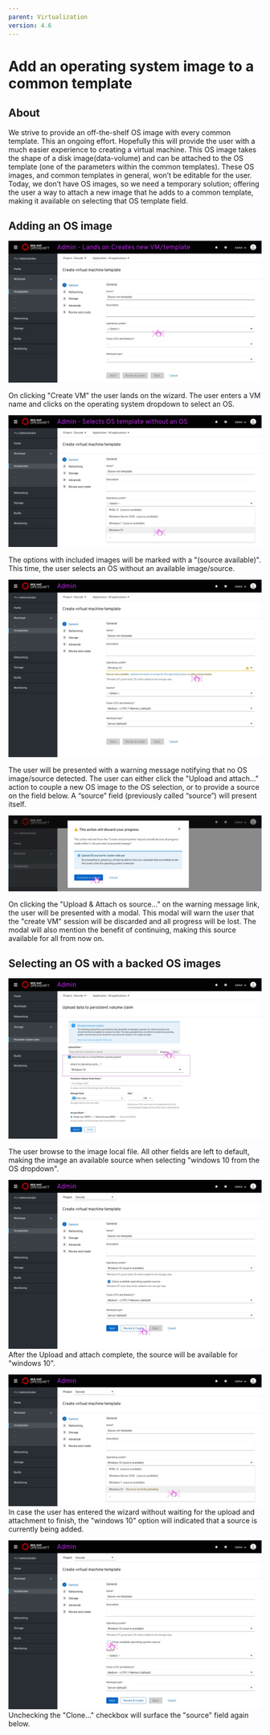 ```yaml
---
parent: Virtualization
version: 4.6
---
```

# Add an operating system image to a common template

## About

We strive to provide an off-the-shelf OS image with every common template.
This an ongoing effort.
Hopefully this will provide the user with a much easier experience to creating a virtual machine.
This OS image takes the shape of a disk image(data-volume) and can be attached to the OS template (one of the parameters within the common templates).
These OS images, and common templates in general, won’t be editable for the user.
Today, we don’t have OS images, so we need a temporary solution; offering the user a way to attach a new image that he adds to a common template, making it available on selecting that OS template field.


## Adding an OS image

![Create VM wizard - default](img/Admin-create-4.6-0-0.jpg)

On clicking "Create VM" the user lands on the wizard.
The user enters a VM name and clicks on the operating system dropdown to select an OS.

![OS dropdown](img/Admin-create-4.6-0-1.jpg)

The options with included images will be marked with a "(source available)".
This time, the user selects an OS without an available image/source.

![No OS image available warning](img/Admin-create-4.6-0-2.jpg)

The user will be presented with a warning message notifying that no OS image/source detected.
The user can either click the "Upload and attach..." action to couple a new OS image to the OS selection, or to provide a source on the field below.
A “source” field (previously called “source”) will present itself.

!["Create VM session will be discarded"](img/Admin-create-4.6-0-3.jpg)

On clicking the "Upload & Attach os source..." on the warning message link, the user will be presented with a modal.
This modal will warn the user that the "create VM" session will be discarded and all progress will be lost.
The modal will also mention the benefit of continuing, making this source available for all from now on.

## Selecting an OS with a backed OS images

![Making the new image available](img/Admin-create-4.6-1-0.jpg)

The user browse to the image local file.
All other fields are left to default, making the image an available source when selecting "windows 10 from the OS dropdown".

![New image available](img/Admin-create-4.6-1-1.jpg)
After the Upload and attach complete, the source will be available for "windows 10".

![Adding source status](img/Admin-create-4.6-1-2.jpg)
In case the user has entered the wizard without waiting for the upload and attachment to finish, the "windows 10" option will indicated that a source is currently being added.

![Unchecking "clone"](img/Admin-create-4.6-1-3.jpg)
Unchecking the "Clone..." checkbox will surface the "source" field again below.

